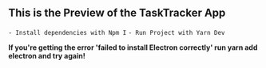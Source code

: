 ## This is the Preview of the TaskTracker App

`- Install dependencies with Npm I`
`- Run Project with Yarn Dev`

**If you're getting the error 'failed to install Electron correctly' run yarn add electron and try again!**
